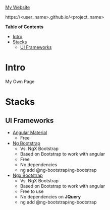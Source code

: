 [My Website](https://ghislain1.github.io/)

https://<user_name>.github.io/<project_name>


**Table of Contents**
- [Intro](#intro)
- [Stacks](#stacks)
  - [UI Frameworks](#ui-frameworks)
# Intro
My Own Page
# Stacks
## UI Frameworks
  - [Angular Material](https://material.angular.io/components/categories)
    - Free
  - [Ng Bootstrap](https://ng-bootstrap.github.io/#/home)
    - Vs. NgX Bootstrap
    - Based on Bootstrap to work with angular
    - Free
    - No dependencies
    - ng add @ng-bootstrap/ng-bootstrap
 - [Ngx Bootstrap](https://valor-software.com/ngx-bootstrap/#/documentation#getting-started)
    - Vs. NgX Bootstrap
    - Based on Bootstrap to work with angular
    - Free to use
    - No dependencies on **JQuery**
    - ng add @ng-bootstrap/ng-bootstrap
